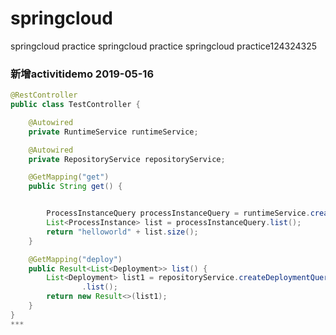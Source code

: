 # springcloud
springcloud practice
springcloud practice
springcloud practice124324325

### 新增activitidemo 2019-05-16
```java
@RestController
public class TestController {

    @Autowired
    private RuntimeService runtimeService;

    @Autowired
    private RepositoryService repositoryService;

    @GetMapping("get")
    public String get() {


        ProcessInstanceQuery processInstanceQuery = runtimeService.createProcessInstanceQuery();
        List<ProcessInstance> list = processInstanceQuery.list();
        return "helloworld" + list.size();
    }

    @GetMapping("deploy")
    public Result<List<Deployment>> list() {
        List<Deployment> list1 = repositoryService.createDeploymentQuery()
                .list();
        return new Result<>(list1);
    }
}
***
